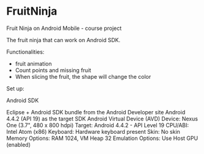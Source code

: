 FruitNinja
==========

Fruit Ninja on Android Mobile - course project

The fruit ninja that can work on Android SDK. 

Functionalities: 
- fruit animation
- Count points and missing fruit
- When slicing the fruit, the shape will change the color 

Set up: 

Android SDK

Eclipse + Android SDK bundle from the Android Developer site
Android 4.4.2 (API 19) as the target SDK
Android Virtual Device (AVD)
Device: Nexus One (3.7", 480 x 800 hdpi)
Target: Android 4.4.2 - API Level 19
CPU/ABI: Intel Atom (x86) 
Keyboard: Hardware keyboard present
Skin: No skin
Memory Options: RAM 1024, VM Heap 32
Emulation Options: Use Host GPU (enabled)
